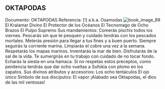 ## OKTAPODAS
Documento: OKTAPODAS
Referencia: [!] a.k.a. Osamodas
![book_image_89](https://media.discordapp.net/attachments/1105643336989159555/1105648301862301797/89.jpg)
El Kralamar Divino
El Protector de los Océanos
El Tecnomago de Ocho Brazos
El Pulpo Supremo
Sus mandamientos:
Comerás pischis todos los viernes.
Pescarás sin que te pesquen y cuidado tendrás con los pescados mortales.
Meterás presión para llegar a tus fines y a buen puerto.
Siempre seguirás la corriente marina.
Limpiarás el cobre una vez a la semana.
Respetarás los mapas marinos.
Inventarás la mar de bien.
Disfrutarás de la sal de la vida.
Te sumergirás en tu trabajo con cuidado de no tocar fondo.
Echarás la siesta en una hamaca.
Si no respetas estos preceptos, como penitencia tendrás que dar ocho vueltas a Sufokia con plomo en los zapatos.
Sus divinos atributos y accesorios:
Los ocho tentáculos
El ojo único
Símbolo de sus discípulos:
El vapor
¡Alabado sea Oktapodas, el dios de las mil ventosas!
